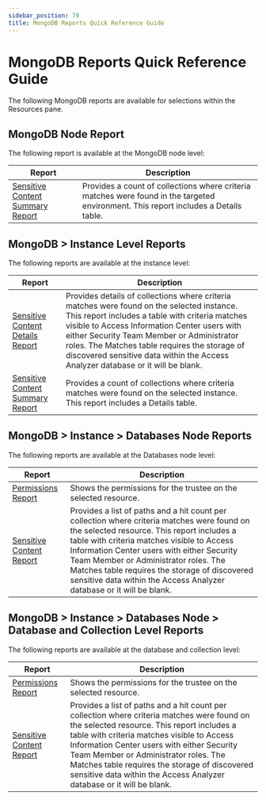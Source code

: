 ```yaml
---
sidebar_position: 79
title: MongoDB Reports Quick Reference Guide
---
```


# MongoDB Reports Quick Reference Guide

The following MongoDB reports are available for selections within the Resources pane.

## MongoDB Node Report

The following report is available at the MongoDB node level:

| Report | Description |
| --- | --- |
| [Sensitive Content Summary Report](SensitiveContentSummary "Sensitive Content Summary Report") | Provides a count of collections where criteria matches were found in the targeted environment. This report includes a Details table. |

## MongoDB > Instance Level Reports

The following reports are available at the instance level:

| Report | Description |
| --- | --- |
| [Sensitive Content Details Report](Instance/SensitiveContentDetails "Sensitive Content Details Report") | Provides details of collections where criteria matches were found on the selected instance. This report includes a table with criteria matches visible to Access Information Center users with either Security Team Member or Administrator roles. The Matches table requires the storage of discovered sensitive data within the Access Analyzer database or it will be blank. |
| [Sensitive Content Summary Report](Instance/SensitiveContentSummary "Sensitive Content Summary Report") | Provides a count of collections where criteria matches were found on the selected instance. This report includes a Details table. |

## MongoDB > Instance > Databases Node Reports

The following reports are available at the Databases node level:

| Report | Description |
| --- | --- |
| [Permissions Report](DatabaseCollection/Permissions "Permissions Report") | Shows the permissions for the trustee on the selected resource. |
| [Sensitive Content Report](DatabaseCollection/SensitiveContent "Sensitive Content Report") | Provides a list of paths and a hit count per collection where criteria matches were found on the selected resource. This report includes a table with criteria matches visible to Access Information Center users with either Security Team Member or Administrator roles. The Matches table requires the storage of discovered sensitive data within the Access Analyzer database or it will be blank. |

## MongoDB > Instance > Databases Node > Database and Collection Level Reports

The following reports are available at the database and collection level:

| Report | Description |
| --- | --- |
| [Permissions Report](DatabaseCollection/Permissions "Permissions Report") | Shows the permissions for the trustee on the selected resource. |
| [Sensitive Content Report](DatabaseCollection/SensitiveContent "Sensitive Content Report") | Provides a list of paths and a hit count per collection where criteria matches were found on the selected resource. This report includes a table with criteria matches visible to Access Information Center users with either Security Team Member or Administrator roles. The Matches table requires the storage of discovered sensitive data within the Access Analyzer database or it will be blank. |
